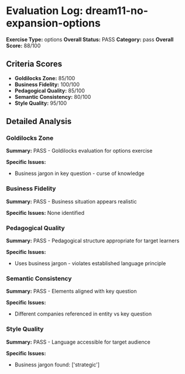 # Evaluation Log: dream11-no-expansion-options

**Exercise Type:** options
**Overall Status:** PASS
**Category:** pass
**Overall Score:** 88/100

## Criteria Scores

- **Goldilocks Zone:** 85/100
- **Business Fidelity:** 100/100
- **Pedagogical Quality:** 85/100
- **Semantic Consistency:** 80/100
- **Style Quality:** 95/100

## Detailed Analysis

### Goldilocks Zone
**Summary:** PASS - Goldilocks evaluation for options exercise

**Specific Issues:**
- Business jargon in key question - curse of knowledge

### Business Fidelity
**Summary:** PASS - Business situation appears realistic

**Specific Issues:** None identified

### Pedagogical Quality
**Summary:** PASS - Pedagogical structure appropriate for target learners

**Specific Issues:**
- Uses business jargon - violates established language principle

### Semantic Consistency
**Summary:** PASS - Elements aligned with key question

**Specific Issues:**
- Different companies referenced in entity vs key question

### Style Quality
**Summary:** PASS - Language accessible for target audience

**Specific Issues:**
- Business jargon found: ['strategic']

